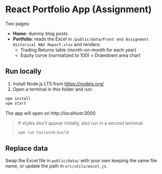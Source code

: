 # React Portfolio App (Assignment)

Two pages:
- **Home**: dummy blog posts
- **Portfolio**: reads the Excel in `/public/data/Front end Assignment Historical NAV Report.xlsx` and renders:
  - Trading Returns table (month-on-month for each year)
  - Equity curve (normalized to 100) + Drawdown area chart

## Run locally

1) Install Node.js LTS from https://nodejs.org/
2) Open a terminal in this folder and run:

```bash
npm install
npm start
```

The app will open on http://localhost:3000

> If styles don't appear initially, also run in a second terminal:
> ```bash
> npm run tailwind:build
> ```

## Replace data
Swap the Excel file in `public/data/` with your own keeping the same file name, or update the path in `src/utils/excel.js`.
